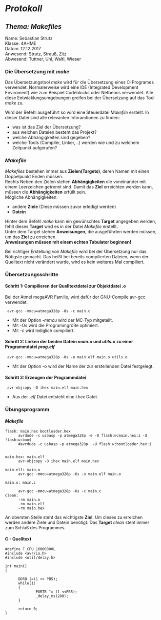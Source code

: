 # *Protokoll*  
## *Thema: Makefiles*  
 Name:   Sebastian Strutz  
 Klasse: 4AHME  
 Datum: 12.12.2017  
 Anwesend: Strutz, Strauß, Zitz  
 Abwesend: Tuttner, Uhl, Waltl, Wieser
 
### Die Übersetzung mit *make*  
Das Übersetzungstool *make* wird für die Übersetzung eines C-Programes verwendet. Normalerweise wird eine IDE (Integrated Development Enviroment) wie zum Beispiel Codeblocks oder Netbeans verwendet. Alle diese Entwicklungsumgebungen greifen bei der Übersetzung auf das Tool *make* zu. 

Wird der Befehl ausgeführt so wird eine Steuerdatei *Makefile* erstellt. In dieser Datei sind alle relevanten Inforamtionen zu finden:
* was ist das Ziel der Übersetzung?
* aus welchen Dateien besteht das Projekt?
* welche Abhängigkeiten sind gegeben?
* welche Tools (Compiler, Linker, ..) werden wie und zu welchem Zeitpunkt aufgerufen?  

### *Makefile*  
*Makefiles* bestehen immer aus **Zielen(Targets)**, deren Namen mit einen Doppelpunkt Enden müssen.  
Rechts Neben den Zielen stehen **Abhängigkeiten** die voneinander mit einem Leerzeichen getrennt sind. Damit das **Ziel** erreichten werden kann, müssen die **Abhängigkeiten** erfüllt sein.  
Mögliche Abhängigkeiten:  
* andere **Ziele** (Diese müssen zuvor erledigt werden)  
* **Datein**  

Hinter dem Befehl *make* kann ein gewünschtes **Target** angegeben werden, fehlt dieses **Target** wird es in der Datei *Makefile* erstellt.   
Unter dem Target stehen **Anweisungen**, die ausgeführten werden müssen, um das **Ziel** zu erreichen.  
**Anweisungen müssen mit einem echten Tabulator beginnen!**

Bei richtiger Erstellung von *Makefile* wird bei der Übersetzung nur das Nötigste gemacht. Das heißt bei bereits compilierten Dateien,  wenn der Quelltext nicht verändert wurde, wird es kein weiteres Mal compiliert.  

### Übersetzungsschritte  
#### Schritt 1: Compilieren der Quelltextdatei zur Objektdatei .o
Bei der Atmel megaAVR Familie, wird dafür der GNU-Compile avr-gcc verwendet.  
```
 avr-gcc -mmcu=atmega328p -Os -c main.c
 ```  
* Mit der Option *-mmcu* wird der MC-Typ mitgeteilt.  
* Mit -Os wird die Programmgröße optimiert.  
* Mit *-c* wird lediglich compiliert.  

#### Schritt 2: Linken der beiden Datein *main.o* und *utils.o* zu einer Programmdatei *prog.elf*
```
 avr-gcc -mmcu=atmega328p -Os -o main.elf main.o utils.o
 ``` 
 * Mit der Option -o wird der Name der zur erstellenden Datei festgelegt.  
 
#### Schritt 3: Erzeugen der Programmdatei  
 ```
  avr-objcopy -O ihex main.elf main.hex
 ```    
 * Aus der *.elf* Datei entsteht eine *i.hex* Datei.
 
### Übungsprogramm  
#### *Makefile*
  ```  
 flash: main.hex bootloader.hex
        avrdude -c usbasp -p atmega328p -e -U flash:w:main.hex:i -U flash:w:boo$
        #avrdude -c usbasp -p atmega328p  -U flash:w:bootloader.hex:i


main.hex: main.elf
        avr-objcopy -O ihex main.elf main.hex

main.elf: main.o
        avr-gcc -mmcu=atmega328p -Os -o main.elf main.o

main.o: main.c

        avr-gcc -mmcu=atmega328p -Os -c main.c
clean: 
        -rm main.o
        -rm main.elf
        -rm main.hex
 ```
 An obersten Stelle steht das wichtigste **Ziel**. Um dieses zu erreichen werden andere Ziele und Datein benötigt.
 Das **Target** *clean* steht immer zum Schluß des Programmes. 
 #### C - Quelltext
  ```  
 #define F_CPU 16000000L
#include <avr/io.h>
#include <util/delay.h>

int main()
{

        DDRB |=(1 << PB5);
        while(1)
        {
                PORTB ^= (1 <<PB5);
                _delay_ms(200);
        }

        return 0;
}
``` 
 
 
 
 
